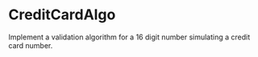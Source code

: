 # CreditCardAlgo
Implement a validation algorithm for a 16 digit number simulating a credit card number.
